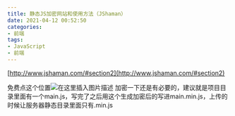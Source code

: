 ```yaml
---
title: 静态JS加密网站和使用方法（JShaman）
date: 2021-04-12 00:52:50
categories:
- 前端
tags:
- JavaScript
- 前端
---
```


[http://www.jshaman.com/#section2](http://www.jshaman.com/#section2)

免费点这个位置![在这里插入图片描述](https://cdn.yixiangzhilv.com/images/31c6a6964558c0790d78ecc3b37582d1.png)
加密一下还是有必要的，建议就是项目目录里面有一个main.js，写完了之后用这个生成加密后的写进main.min.js，上传的时候让服务器静态目录里面只有.min.js
